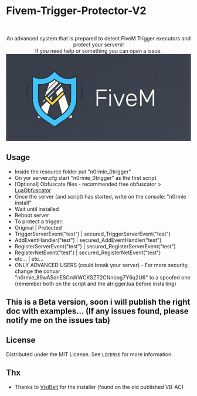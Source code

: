 # Fivem-Trigger-Protector-V2
<br />
<p align="center">
  <p align="center">
    An advanced system that is prepared to detect FiveM Trigger executors and protect your servers!
    <br />
    If you need help or something you can open a issue.
    <img src="https://github.com/N0rmie/Fivem-Trigger-Protector/blob/main/image.png?raw=true">
  </p>
</p>

## Usage

* Inside the resource folder put "n0rmie_0trigger"
* On yor server.cfg start "n0rmie_0trigger" as the first script
* [Optional] Obfuscate files - recommended free obfuscator > [LuaObfuscator](https://luaobfuscator.com)
* Once the server (and script) has started, write on the console: "n0rmie install"
* Wait until installed
* Reboot server
* To protect a trigger:
* Original | Protected
* TriggerServerEvent("test") | secured_TriggerServerEvent("test")
* AddEventHandler("test") | secured_AddEventHandler("test")
* RegisterServerEvent("test") | secured_RegisterServerEvent("test")
* RegisterNetEvent("test") | secured_RegisterNetEvent("test")
* etc... | etc...
* ONLY ADVANCED USERS (could break your server) - For more security, change the convar "n0rmie_89wASdnESCnWWCKSZT2CNnoog7Y6q2U6" to a spoofed one (remember both on the script and the atrigger.lua before installing)

## This is a Beta version, soon i will publish the right doc with examples... (If any issues found, please notify me on the issues tab)

## License

Distributed under the MIT License. See `LICENSE` for more information.

## Thx
- Thanks to [VisiBait](https://github.com/visibait) for the installer (found on the old published VB-AC)
